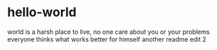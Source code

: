 # hello-world
world is a harsh place to live, no one care about you or your problems
everyone thinks what works better for himself
another readme edit 2

